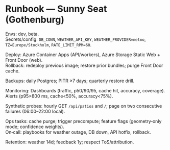 # Runbook — Sunny Seat (Gothenburg)

Envs: dev, beta.  
Secrets/config: `DB_CONN`, `WEATHER_API_KEY`, `WEATHER_PROVIDER=metno`, `TZ=Europe/Stockholm`, `RATE_LIMIT_RPM=60`.

Deploy: Azure Container Apps (API/workers), Azure Storage Static Web + Front Door (web).  
Rollback: redeploy previous image; restore prior bundles; purge Front Door cache.

Backups: daily Postgres; PITR ≥7 days; quarterly restore drill.

Monitoring: Dashboards (traffic, p50/90/95, cache hit, accuracy, coverage). Alerts (p95>800 ms, cache<50%, accuracy<75%).

Synthetic probes: hourly GET `/api/patios` and `/`; page on two consecutive failures (06:00–22:00 local).

Ops tasks: cache purge; trigger precompute; feature flags (geometry‑only mode; confidence weights).  
On‑call: playbooks for weather outage, DB down, API hotfix, rollback.

Retention: weather 14d; feedback 1y; respect ToS/attribution.
